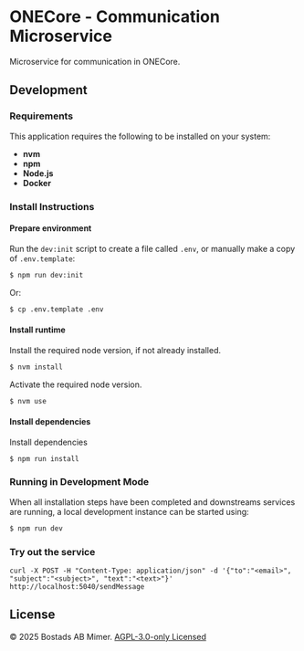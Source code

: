 # ONECore - Communication Microservice

Microservice for communication in ONECore.


## Development

### Requirements

This application requires the following to be installed on your system:


 * **nvm**
 * **npm**
 * **Node.js**
 * **Docker**

### Install Instructions

#### Prepare environment

Run the `dev:init` script to create a file called `.env`, or manually make a copy of `.env.template`:


```sh
$ npm run dev:init
```

Or:


```sh
$ cp .env.template .env
```

#### Install runtime

Install the required node version, if not already installed.


```sh
$ nvm install
```

Activate the required node version.


```sh
$ nvm use
```

#### Install dependencies

Install dependencies


```sh
$ npm run install
```

### Running in Development Mode

When all installation steps have been completed and downstreams services are running, a local development instance can be started using:


```sh
$ npm run dev
```

### Try out the service

`curl -X POST -H "Content-Type: application/json" -d '{"to":"<email>", "subject":"<subject>", "text":"<text>"}' http://localhost:5040/sendMessage`


## License

© 2025 Bostads AB Mimer. [AGPL-3.0-only Licensed](./LICENSE)

